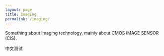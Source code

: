 ```yaml
---
layout: page
title: Imaging
permalink: /imaging/
---
```


Something about imaging technology, mainly about CMOS IMAGE SENSOR (CIS).

中文测试